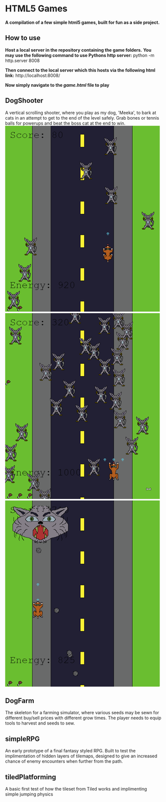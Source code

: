 # HTML5 Games

**A compilation of a few simple html5 games, built for fun as a side project.**

## How to use
**Host a local server in the repository containing the game folders.**
**You may use the following command to use Pythons http server:** 
python -m http.server 8008

**Then connect to the local server which this hosts via the following html link:**
http://localhost:8008/

**Now simply navigate to the *game.html* file to play**

## DogShooter
A vertical scrolling shooter, where you play as my dog, 'Meeka', to bark at cats in an attempt to get to the end of the level safely. Grab bones or tennis balls for powerups and beat the boss cat at the end to win.
![](/images/Shooter1.png)
![](/images/Shooter2.png)
![](/images/Shooter3.png)

## DogFarm
The skeleton for a farming simulator, where various seeds may be sewn for different buy/sell prices with different grow times. The player needs to equip tools to harvest and seeds to sew.

## simpleRPG
An early prototype of a final fantasy styled RPG. Built to test the implimentation of hidden layers of tilemaps, designed to give an increased chance of enemy encounters when further from the path.


## tiledPlatforming
A basic first test of how the tileset from Tiled works and implimenting simple jumping physics